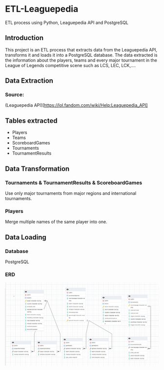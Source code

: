 # ETL-Leaguepedia
 ETL process using Python, Leaguepedia API and PostgreSQL


## Introduction
This project is an ETL process that extracts data from the Leaguepedia API, transforms it and loads it into a PostgreSQL database. The data extracted is the information about the players, teams and every major tournament in the League of Legends competitive scene such as LCS, LEC, LCK,....

## Data Extraction
### Source: 
(Leaguepedia API)[https://lol.fandom.com/wiki/Help:Leaguepedia_API]

## Tables extracted
- Players
- Teams
- ScoreboardGames
- Tournaments
- TournamentResults

## Data Transformation
### Tournaments & TournamentResults & ScoreboardGames
Use only major tournaments from major regions and international tournaments.

### Players
Merge multiple names of the same player into one.

## Data Loading
### Database
PostgreSQL

### ERD
![ERD](/ERD.png)






